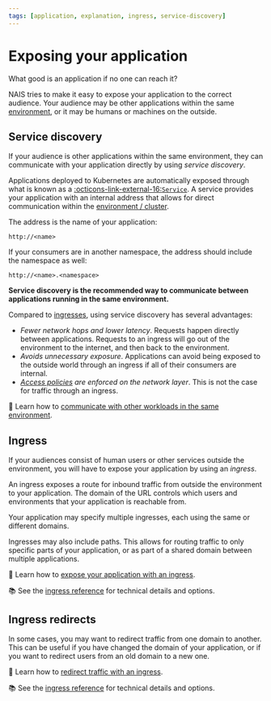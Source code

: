 ```yaml
---
tags: [application, explanation, ingress, service-discovery]
---
```


# Exposing your application

What good is an application if no one can reach it?

NAIS tries to make it easy to expose your application to the correct audience.
Your audience may be other applications within the same [environment](../../explanations/environment.md), or it may be humans or machines on the outside.

## Service discovery

If your audience is other applications within the same environment, they can communicate with your application directly by using _service discovery_.

Applications deployed to Kubernetes are automatically exposed through what is known as a [:octicons-link-external-16:`Service`](https://kubernetes.io/docs/concepts/services-networking/service/).
A service provides your application with an internal address that allows for direct communication within the [environment / cluster](../../explanations/environment.md).

The address is the name of your application:

```plaintext
http://<name>
```

If your consumers are in another namespace, the address should include the namespace as well:

```plaintext
http://<name>.<namespace>
```

**Service discovery is the recommended way to communicate between applications running in the same environment.**

Compared to [ingresses](#ingress), using service discovery has several advantages:

- _Fewer network hops and lower latency_. Requests happen directly between applications. Requests to an ingress will go out of the environment to the internet, and then back to the environment.
- _Avoids unnecessary exposure_. Applications can avoid being exposed to the outside world through an ingress if all of their consumers are internal.
- _[Access policies](../../explanations/zero-trust.md) are enforced on the network layer_. This is not the case for traffic through an ingress.

:dart: Learn how to [communicate with other workloads in the same environment](../../how-to/communication.md).

## Ingress

If your audiences consist of human users or other services outside the environment, you will have to expose your application by using an _ingress_.

An ingress exposes a route for inbound traffic from outside the environment to your application.
The domain of the URL controls which users and environments that your application is reachable from.

Your application may specify multiple ingresses, each using the same or different domains.

Ingresses may also include paths.
This allows for routing traffic to only specific parts of your application, or as part of a shared domain between multiple applications.

:dart: Learn how to [expose your application with an ingress](../how-to/expose.md).

:books: See the [ingress reference](../reference/ingress.md) for technical details and options.

## Ingress redirects

In some cases, you may want to redirect traffic from one domain to another.
This can be useful if you have changed the domain of your application, or if you want to redirect users from an old domain to a new one.

:dart: Learn how to [redirect traffic with an ingress](../how-to/redirect.md).

:books: See the [ingress reference](../reference/ingress.md#ingress-redirects) for technical details and options.